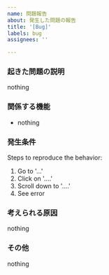 ```yaml
---
name: 問題報告
about: 発生した問題の報告
title: '[Bug]'
labels: bug
assignees: ''

---
```


### 起きた問題の説明
nothing

### 関係する機能
- nothing

### 発生条件
Steps to reproduce the behavior:
1. Go to '...'
2. Click on '....'
3. Scroll down to '....'
4. See error

### 考えられる原因
nothing

### その他
nothing
